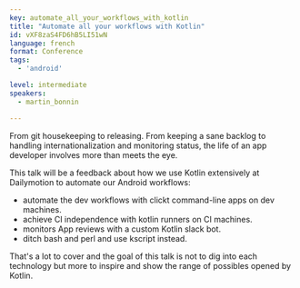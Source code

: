 ```yaml
---
key: automate_all_your_workflows_with_kotlin
title: "Automate all your workflows with Kotlin"
id: vXF8zaS4FD6hB5LI51wN
language: french
format: Conference
tags:
  - 'android'

level: intermediate
speakers:
  - martin_bonnin

---
```


From git housekeeping to releasing. From keeping a sane backlog to
handling internationalization and monitoring status, the life of an app 
developer involves more than meets the eye.

This talk will be a feedback about how we use Kotlin extensively at
Dailymotion to automate our Android workflows:
* automate the dev workflows with clickt command-line apps on dev
machines.
* achieve CI independence with kotlin runners on CI machines.
* monitors App reviews with a custom Kotlin slack bot.
* ditch bash and perl and use kscript instead.

That's a lot to cover and the goal of this talk is not to dig into
each technology but more to inspire and show the range of possibles
opened by Kotlin. 
